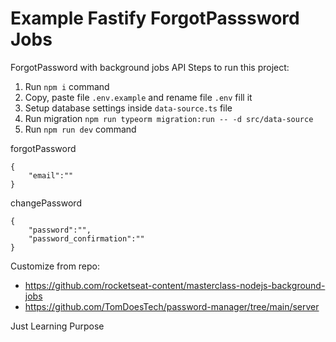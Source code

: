 # Example Fastify ForgotPasssword Jobs

ForgotPassword with background jobs API
Steps to run this project:

1. Run `npm i` command
2. Copy, paste file `.env.example` and rename file `.env` fill it
2. Setup database settings inside `data-source.ts` file
3. Run migration `npm run typeorm migration:run -- -d src/data-source`
4. Run `npm run dev` command

forgotPassword
```
{
    "email":""
}
```
changePassword
```
{
    "password":"",
    "password_confirmation":""
}
```
Customize from repo:
- https://github.com/rocketseat-content/masterclass-nodejs-background-jobs
- https://github.com/TomDoesTech/password-manager/tree/main/server

Just Learning Purpose
